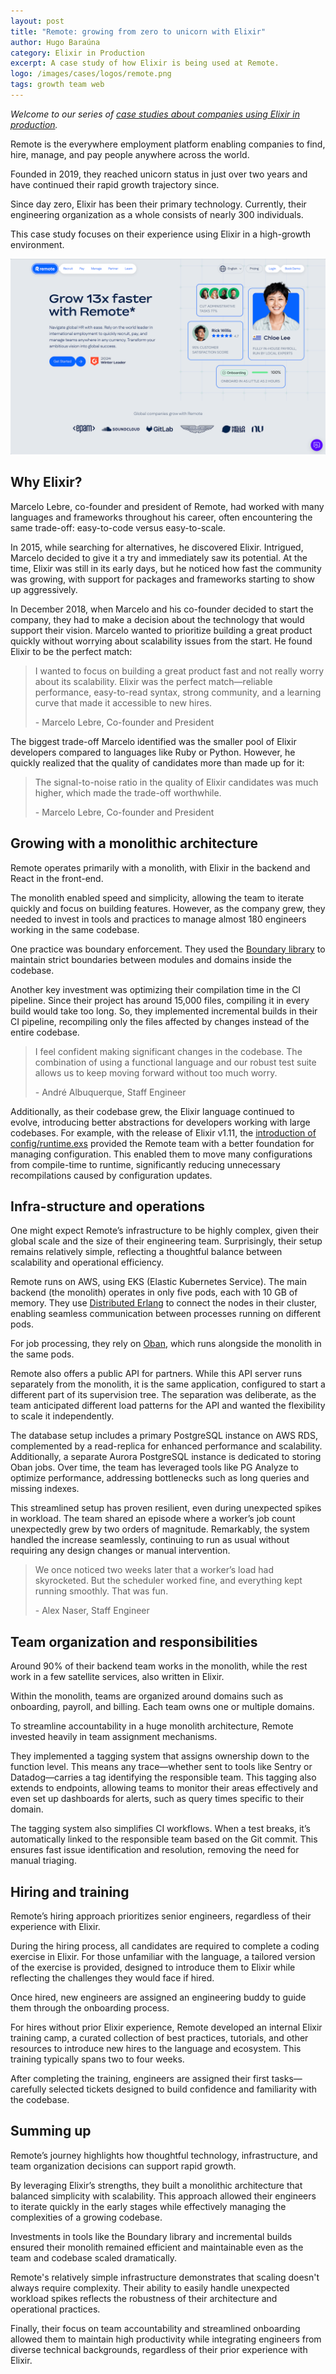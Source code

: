 ```yaml
---
layout: post
title: "Remote: growing from zero to unicorn with Elixir"
author: Hugo Baraúna
category: Elixir in Production
excerpt: A case study of how Elixir is being used at Remote.
logo: /images/cases/logos/remote.png
tags: growth team web
---
```


*Welcome to our series of [case studies about companies using Elixir in production](/cases.html).*

Remote is the everywhere employment platform enabling companies to find, hire, manage, and pay people anywhere across the world.

Founded in 2019, they reached unicorn status in just over two years and have continued their rapid growth trajectory since.

Since day zero, Elixir has been their primary technology. Currently, their engineering organization as a whole consists of nearly 300 individuals.

This case study focuses on their experience using Elixir in a high-growth environment.

![Remote website screenshot](/images/cases/bg/remote.png)

## Why Elixir?

Marcelo Lebre, co-founder and president of Remote, had worked with many languages and frameworks throughout his career, often encountering the same trade-off: easy-to-code versus easy-to-scale.

In 2015, while searching for alternatives, he discovered Elixir. Intrigued, Marcelo decided to give it a try and immediately saw its potential. At the time, Elixir was still in its early days, but he noticed how fast the community was growing, with support for packages and frameworks starting to show up aggressively.

In December 2018, when Marcelo and his co-founder decided to start the company, they had to make a decision about the technology that would support their vision. Marcelo wanted to prioritize building a great product quickly without worrying about scalability issues from the start. He found Elixir to be the perfect match:

> I wanted to focus on building a great product fast and not really worry about its scalability. Elixir was the perfect match—reliable performance, easy-to-read syntax, strong community, and a learning curve that made it accessible to new hires.
>
> \- 	Marcelo Lebre, Co-founder and President

The biggest trade-off Marcelo identified was the smaller pool of Elixir developers compared to languages like Ruby or Python. However, he quickly realized that the quality of candidates more than made up for it:

> The signal-to-noise ratio in the quality of Elixir candidates was much higher, which made the trade-off worthwhile.
>
> \- 	Marcelo Lebre, Co-founder and President

## Growing with a monolithic architecture

Remote operates primarily with a monolith, with Elixir in the backend and React in the front-end.

The monolith enabled speed and simplicity, allowing the team to iterate quickly and focus on building features. However, as the company grew, they needed to invest in tools and practices to manage almost 180 engineers working in the same codebase.

One practice was boundary enforcement. They used the [Boundary library](https://github.com/sasa1977/boundary) to maintain strict boundaries between modules and domains inside the codebase.

Another key investment was optimizing their compilation time in the CI pipeline. Since their project has around 15,000 files, compiling it in every build would take too long. So, they implemented incremental builds in their CI pipeline, recompiling only the files affected by changes instead of the entire codebase.

> I feel confident making significant changes in the codebase. The combination of using a functional language and our robust test suite allows us to keep moving forward without too much worry.
>
> \- André Albuquerque, Staff Engineer

Additionally, as their codebase grew, the Elixir language continued to evolve, introducing better abstractions for developers working with large codebases. For example, with the release of Elixir v1.11, the [introduction of config/runtime.exs](/blog/2020/10/06/elixir-v1-11-0-released/) provided the Remote team with a better foundation for managing configuration. This enabled them to move many configurations from compile-time to runtime, significantly reducing unnecessary recompilations caused by configuration updates.

## Infra-structure and operations

One might expect Remote’s infrastructure to be highly complex, given their global scale and the size of their engineering team. Surprisingly, their setup remains relatively simple, reflecting a thoughtful balance between scalability and operational efficiency.

Remote runs on AWS, using EKS (Elastic Kubernetes Service). The main backend (the monolith) operates in only five pods, each with 10 GB of memory. They use [Distributed Erlang](https://www.erlang.org/doc/system/distributed.html) to connect the nodes in their cluster, enabling seamless communication between processes running on different pods.

For job processing, they rely on [Oban](https://github.com/oban-bg/oban), which runs alongside the monolith in the same pods.

Remote also offers a public API for partners. While this API server runs separately from the monolith, it is the same application, configured to start a different part of its supervision tree. The separation was deliberate, as the team anticipated different load patterns for the API and wanted the flexibility to scale it independently.

The database setup includes a primary PostgreSQL instance on AWS RDS, complemented by a read-replica for enhanced performance and scalability. Additionally, a separate Aurora PostgreSQL instance is dedicated to storing Oban jobs. Over time, the team has leveraged tools like PG Analyze to optimize performance, addressing bottlenecks such as long queries and missing indexes.

This streamlined setup has proven resilient, even during unexpected spikes in workload. The team shared an episode where a worker’s job count unexpectedly grew by two orders of magnitude. Remarkably, the system handled the increase seamlessly, continuing to run as usual without requiring any design changes or manual intervention.

> We once noticed two weeks later that a worker’s load had skyrocketed. But the scheduler worked fine, and everything kept running smoothly. That was fun.
>
> \- Alex Naser, Staff Engineer

## Team organization and responsibilities

Around 90% of their backend team works in the monolith, while the rest work in a few satellite services, also written in Elixir.

Within the monolith, teams are organized around domains such as onboarding, payroll, and billing. Each team owns one or multiple domains.

To streamline accountability in a huge monolith architecture, Remote invested heavily in team assignment mechanisms.

They implemented a tagging system that assigns ownership down to the function level. This means any trace—whether sent to tools like Sentry or Datadog—carries a tag identifying the responsible team. This tagging also extends to endpoints, allowing teams to monitor their areas effectively and even set up dashboards for alerts, such as query times specific to their domain.

The tagging system also simplifies CI workflows. When a test breaks, it’s automatically linked to the responsible team based on the Git commit. This ensures fast issue identification and resolution, removing the need for manual triaging.

## Hiring and training

Remote’s hiring approach prioritizes senior engineers, regardless of their experience with Elixir.

During the hiring process, all candidates are required to complete a coding exercise in Elixir. For those unfamiliar with the language, a tailored version of the exercise is provided, designed to introduce them to Elixir while reflecting the challenges they would face if hired.

Once hired, new engineers are assigned an engineering buddy to guide them through the onboarding process.

For hires without prior Elixir experience, Remote developed an internal Elixir training camp, a curated collection of best practices, tutorials, and other resources to introduce new hires to the language and ecosystem. This training typically spans two to four weeks.

After completing the training, engineers are assigned their first tasks—carefully selected tickets designed to build confidence and familiarity with the codebase.

## Summing up

Remote’s journey highlights how thoughtful technology, infrastructure, and team organization decisions can support rapid growth.

By leveraging Elixir’s strengths, they built a monolithic architecture that balanced simplicity with scalability. This approach allowed their engineers to iterate quickly in the early stages while effectively managing the complexities of a growing codebase.

Investments in tools like the Boundary library and incremental builds ensured their monolith remained efficient and maintainable even as the team and codebase scaled dramatically.

Remote's relatively simple infrastructure demonstrates that scaling doesn't always require complexity. Their ability to easily handle unexpected workload spikes reflects the robustness of their architecture and operational practices.

Finally, their focus on team accountability and streamlined onboarding allowed them to maintain high productivity while integrating engineers from diverse technical backgrounds, regardless of their prior experience with Elixir.

